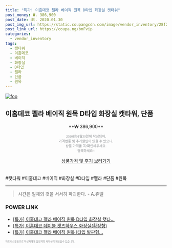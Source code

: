 ```yaml
--- 
title: "특가! 이홈데코 펠라 베이직 원목 D타입 화장실 캣타워" 
post_money: ₩. 386,900 
post_date: dt. 2020.01.30 
post_img_url: https://static.coupangcdn.com/image/vendor_inventory/28f2/be32d623ca8aca58ce2f0f38f7e113562d59866dfb0f60f554447bfa12bb.jpg 
post_link_url: https://coupa.ng/bnFvip 
categories: 
  - vendor_inventory 
tags: 
  - 캣타워 
  - 이홈데코 
  - 베이직 
  - 화장실 
  - D타입 
  - 펠라 
  - 단품 
  - 원목 
--- 
```

[![foo](https://static.coupangcdn.com/image/vendor_inventory/28f2/be32d623ca8aca58ce2f0f38f7e113562d59866dfb0f60f554447bfa12bb.jpg)](https://coupa.ng/bnFvip) 

## 이홈데코 펠라 베이직 원목 D타입 화장실 캣타워, 단품 
<p style="text-align: center;">**₩ 386,900**</p> 
<p style="text-align: center;"><span style="color: #898c8f; font-family: Georgia,Times,serif; font-size: 0.75em;">2020년01월30일에 작성되어, <br>가격변동 및 추가할인이 있을 수 있으니,<br> 상품 가격을 꼭!확인해주세요.<br>행복하세요~</span> 
</p>	 
<div markdown="0" style="text-align: center;"><a href="https://coupa.ng/bnFvip" class="btn btn--success">상품가격 및 후기 보러가기</a></div> 
<br><br> 
  #캣타워 #이홈데코 #베이직 #화장실 #D타입 #펠라 #단품 #원목 
<hr> 

> 시간은 일체의 것을 서서히 파괴한다. - A.쥬벨 


### POWER LINK

* <a href="https://blog.naver.com/santokki14/221790358906" target="_blank">[특가] 이홈데코 펠라 베이직 원목 D타입 화장실 캣타...</a>
* <a href="https://blog.naver.com/santokki14/221790191449" target="_blank">[특가] 이홈데코 데이블 캣츠하우스 화장실(확장형)</a>
* <a href="https://blog.naver.com/an0733/221790567966" target="_blank">[특가] 이홈데코 펠라 베이직 원목 I타입 발판형...</a>

<span style="color: #898c8f; font-family: Georgia,Times,serif; font-size: 0.55em;">파트너스활동으로 작성자에게 일정액의 커미션이 제공될수 있습니다.</span> 
